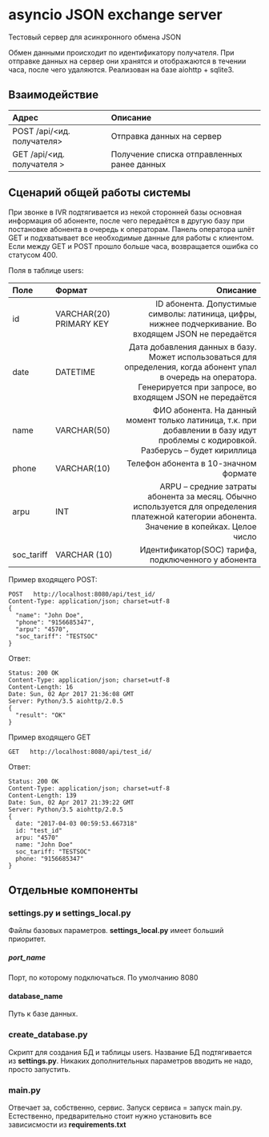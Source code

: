 asyncio JSON exchange server
============================

Тестовый сервер для асинхронного обмена JSON

Обмен данными происходит по идентификатору получателя.
При отправке данных на сервер они хранятся и отображаются в течении часа, после чего удаляются.
Реализован на базе aiohttp + sqlite3.

Взаимодействие
--------------
|Адрес | Описание |
| :------------ | :------------|
| POST /api/<ид. получателя>  | Отправка данных на сервер  |
| GET /api/<ид. получателя >  | Получение списка отправленных ранее данных  |

Сценарий общей работы системы
-----------------------------
При звонке в IVR подтягивается из некой сторонней базы основная информация об абоненте, после чего передаётся в другую базу при постановке абонента в очередь к операторам. Панель оператора шлёт GET и подхватывает все необходимые данные для работы с клиентом.
Если между GET и POST прошло больше часа, возвращается ошибка со статусом 400.

Поля в таблице users:

| Поле | Формат | Описание |
| :-- | :--| --:|
| id | VARCHAR(20) PRIMARY KEY | ID абонента. Допустимые символы: латиница, цифры, нижнее подчеркивание. Во входящем JSON не передаётся|
| date | DATETIME | Дата добавления данных в базу. Может использоваться для определения, когда абонент упал в очередь на оператора. Генерируется при запросе, во входящем JSON не передаётся|
| name | VARCHAR(50) | ФИО абонента. На данный момент только латиница, т.к. при добавлении в базу идут проблемы с кодировкой. Разберусь – будет кириллица |
| phone | VARCHAR(10) | Телефон абонента в 10-значном формате |
| arpu | INT | ARPU – средние затраты абонента за месяц. Обычно используется для определения платежной категории абонента. Значение в копейках. Целое число |
| soc_tariff | VARCHAR (10) | Идентификатор(SOC) тарифа, подключенного у абонента |

Пример входящего POST:

``` http
POST   http://localhost:8080/api/test_id/
Content-Type: application/json; charset=utf-8
{
  "name": "John Doe",
  "phone": "9156685347",
  "arpu": "4570",
  "soc_tariff": "TESTSOC"
}
```

Ответ:
``` HTTP
Status: 200 OK
Content-Type: application/json; charset=utf-8
Content-Length: 16
Date: Sun, 02 Apr 2017 21:36:08 GMT
Server: Python/3.5 aiohttp/2.0.5
{
  "result": "OK"
}
```

Пример входящего GET

```HTTP
GET   http://localhost:8080/api/test_id/
```

Ответ:
```HTTP
Status: 200 OK
Content-Type: application/json; charset=utf-8
Content-Length: 139
Date: Sun, 02 Apr 2017 21:39:22 GMT
Server: Python/3.5 aiohttp/2.0.5
{
  date: "2017-04-03 00:59:53.667318"
  id: "test_id"
  arpu: "4570"
  name: "John Doe"
  soc_tariff: "TESTSOC"
  phone: "9156685347"
}
```

Отдельные компоненты
--------------------

### settings.py и settings_local.py
Файлы базовых параметров. **settings_local.py** имеет больший приоритет.
##### port_name
 Порт, по которому подключаться. По умолчанию 8080
#### database_name
 Путь к базе данных.

### create_database.py
Скрипт для создания БД и таблицы users. Название БД подтягивается из **settings.py**.
Никаких дополнительных параметров вводить не надо, просто запустить.

### main.py
Отвечает за, собственно, сервис. Запуск сервиса = запуск main.py. Естественно, предварительно стоит нужно установить все зависисмости из **requirements.txt**

